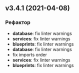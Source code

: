 ## v3.4.1 (2021-04-08)

### Рефактор

- **database**: fix linter warnings
- **services**: fix linter warnings
- **blueprints**: fix linter warnings
- **database**: fix linter warnings
- fix imports order
- **services**: fix linter warnings
- **blueprints**: fix linter warnings

